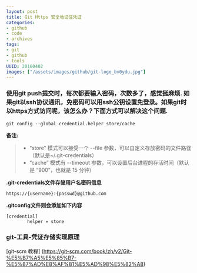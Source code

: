```yaml
---
layout: post
title: Git Https 安全地记住凭证 
categories:
- github
- code
- archives
tags:
- git
- github
- tools
UUID: 20160402
images: ["/assets/images/github/git-logo_bv0ydu.jpg"]
---
```


### 使用git push提交时，每次都要输入密码，次数多了，感觉挺麻烦. 如果git以ssh协议通讯，免密码可以用ssh公钥设置免登录。如果git时以https方式访问呢，该怎么办？下面方式可以解决这个问题.
```shell
git config --global credential.helper store/cache
```
**备注:**
> * “store” 模式可以接受一个 --file <path> 参数，可以自定义存放密码的文件路径（默认是~/.git-credentials）
> * “cache” 模式有 --timeout <seconds> 参数，可以设置后台进程的存活时间（默认是 “900”，也就是 15 分钟）

**.git-credentials文件存储用户名密码信息**
```shell
https://{username}:{passwd}@github.com
```

**.gitconfig文件则会添加如下内容**
```shell
[credential]
        helper = store
```

### git-工具-凭证存储实现原理
[git-scm 教程] (https://git-scm.com/book/zh/v2/Git-%E5%B7%A5%E5%85%B7-%E5%87%AD%E8%AF%81%E5%AD%98%E5%82%A8)